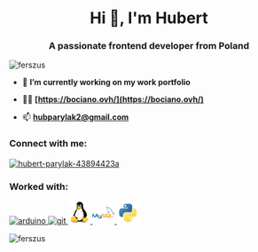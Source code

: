 <h1 align="center">Hi 👋, I'm Hubert</h1>
<h3 align="center">A passionate frontend developer from Poland</h3>

<p align="left"> <img src="https://komarev.com/ghpvc/?username=ferszus&label=Profile%20views&color=0e75b6&style=flat" alt="ferszus" /> </p>

- 🔭 **I’m currently working on my work portfolio**

- 👨‍💻 **[https://bociano.ovh/](https://bociano.ovh/)**

- 📫 **hubparylak2@gmail.com**

<h3 align="left">Connect with me:</h3>
<p align="left">
<a href="https://linkedin.com/in/hubert-parylak-43894423a" target="blank"><img align="center" src="https://raw.githubusercontent.com/rahuldkjain/github-profile-readme-generator/master/src/images/icons/Social/linked-in-alt.svg" alt="hubert-parylak-43894423a" height="30" width="40" /></a>
</p>

<h3 align="left">Worked with:</h3>
<p align="left"> 
  <a href="https://www.arduino.cc/" target="_blank" rel="noreferrer"> <img src="https://cdn.worldvectorlogo.com/logos/arduino-1.svg" alt="arduino" width="40" height="40"/> </a>  
  <a href="https://git-scm.com/" target="_blank" rel="noreferrer"> <img src="https://www.vectorlogo.zone/logos/git-scm/git-scm-icon.svg" alt="git" width="40" height="40"/> </a>
  <a href="https://www.linux.org/" target="_blank" rel="noreferrer"> <img src="https://raw.githubusercontent.com/devicons/devicon/master/icons/linux/linux-original.svg" alt="linux" width="40" height="40"/> </a> 
  <a href="https://www.mysql.com/" target="_blank" rel="noreferrer"> <img src="https://raw.githubusercontent.com/devicons/devicon/master/icons/mysql/mysql-original-wordmark.svg" alt="mysql" width="40" height="40"/> </a> 
  <a href="https://www.python.org" target="_blank" rel="noreferrer"> <img src="https://raw.githubusercontent.com/devicons/devicon/master/icons/python/python-original.svg" alt="python" width="40" height="40"/> </a> </p>

<p><img align="center" src="https://github-readme-stats.vercel.app/api/top-langs?username=ferszus&show_icons=true&theme=dracula&locale=en&layout=compact" alt="ferszus" /></p>
